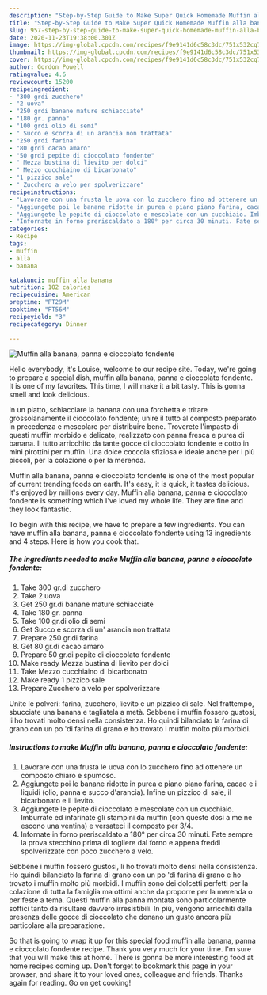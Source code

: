 ```yaml
---
description: "Step-by-Step Guide to Make Super Quick Homemade Muffin alla banana, panna e cioccolato fondente"
title: "Step-by-Step Guide to Make Super Quick Homemade Muffin alla banana, panna e cioccolato fondente"
slug: 957-step-by-step-guide-to-make-super-quick-homemade-muffin-alla-banana-panna-e-cioccolato-fondente
date: 2020-11-23T19:38:00.301Z
image: https://img-global.cpcdn.com/recipes/f9e9141d6c58c3dc/751x532cq70/muffin-alla-banana-panna-e-cioccolato-fondente-recipe-main-photo.jpg
thumbnail: https://img-global.cpcdn.com/recipes/f9e9141d6c58c3dc/751x532cq70/muffin-alla-banana-panna-e-cioccolato-fondente-recipe-main-photo.jpg
cover: https://img-global.cpcdn.com/recipes/f9e9141d6c58c3dc/751x532cq70/muffin-alla-banana-panna-e-cioccolato-fondente-recipe-main-photo.jpg
author: Gordon Powell
ratingvalue: 4.6
reviewcount: 15200
recipeingredient:
- "300 grdi zucchero"
- "2 uova"
- "250 grdi banane mature schiacciate"
- "180 gr. panna"
- "100 grdi olio di semi"
- " Succo e scorza di un arancia non trattata"
- "250 grdi farina"
- "80 grdi cacao amaro"
- "50 grdi pepite di cioccolato fondente"
- " Mezza bustina di lievito per dolci"
- " Mezzo cucchiaino di bicarbonato"
- "1 pizzico sale"
- " Zucchero a velo per spolverizzare"
recipeinstructions:
- "Lavorare con una frusta le uova con lo zucchero fino ad ottenere un composto chiaro e spumoso."
- "Aggiungete poi le banane ridotte in purea e piano piano farina, cacao e i liquidi (olio, panna e succo d&#39;arancia). Infine un pizzico di sale, il bicarbonato e il lievito."
- "Aggiungete le pepite di cioccolato e mescolate con un cucchiaio. Imburrate ed infarinate gli stampini da muffin (con queste dosi a me ne escono una ventina) e versateci il composto per 3/4."
- "Infornate in forno preriscaldato a 180° per circa 30 minuti. Fate sempre la prova stecchino prima di togliere dal forno e appena freddi spolverizzate con poco zucchero a velo."
categories:
- Recipe
tags:
- muffin
- alla
- banana

katakunci: muffin alla banana 
nutrition: 102 calories
recipecuisine: American
preptime: "PT29M"
cooktime: "PT56M"
recipeyield: "3"
recipecategory: Dinner

---
```



![Muffin alla banana, panna e cioccolato fondente](https://img-global.cpcdn.com/recipes/f9e9141d6c58c3dc/751x532cq70/muffin-alla-banana-panna-e-cioccolato-fondente-recipe-main-photo.jpg)

Hello everybody, it's Louise, welcome to our recipe site. Today, we're going to prepare a special dish, muffin alla banana, panna e cioccolato fondente. It is one of my favorites. This time, I will make it a bit tasty. This is gonna smell and look delicious.

In un piatto, schiacciare la banana con una forchetta e tritare grossolanamente il cioccolato fondente; unire il tutto al composto preparato in precedenza e mescolare per distribuire bene. Troverete l&#39;impasto di questi muffin morbido e delicato, realizzato con panna fresca e purea di banana. Il tutto arricchito da tante gocce di cioccolato fondente e cotto in mini pirottini per muffin. Una dolce coccola sfiziosa e ideale anche per i più piccoli, per la colazione o per la merenda.

Muffin alla banana, panna e cioccolato fondente is one of the most popular of current trending foods on earth. It's easy, it is quick, it tastes delicious. It's enjoyed by millions every day. Muffin alla banana, panna e cioccolato fondente is something which I've loved my whole life. They are fine and they look fantastic.


To begin with this recipe, we have to prepare a few ingredients. You can have muffin alla banana, panna e cioccolato fondente using 13 ingredients and 4 steps. Here is how you cook that.

<!--inarticleads1-->

##### The ingredients needed to make Muffin alla banana, panna e cioccolato fondente:

1. Take 300 gr.di zucchero
1. Take 2 uova
1. Get 250 gr.di banane mature schiacciate
1. Take 180 gr. panna
1. Take 100 gr.di olio di semi
1. Get  Succo e scorza di un&#39; arancia non trattata
1. Prepare 250 gr.di farina
1. Get 80 gr.di cacao amaro
1. Prepare 50 gr.di pepite di cioccolato fondente
1. Make ready  Mezza bustina di lievito per dolci
1. Take  Mezzo cucchiaino di bicarbonato
1. Make ready 1 pizzico sale
1. Prepare  Zucchero a velo per spolverizzare


Unite le polveri: farina, zucchero, lievito e un pizzico di sale. Nel frattempo, sbucciate una banana e tagliatela a metà. Sebbene i muffin fossero gustosi, li ho trovati molto densi nella consistenza. Ho quindi bilanciato la farina di grano con un po &#39;di farina di grano e ho trovato i muffin molto più morbidi. 

<!--inarticleads2-->

##### Instructions to make Muffin alla banana, panna e cioccolato fondente:

1. Lavorare con una frusta le uova con lo zucchero fino ad ottenere un composto chiaro e spumoso.
1. Aggiungete poi le banane ridotte in purea e piano piano farina, cacao e i liquidi (olio, panna e succo d&#39;arancia). Infine un pizzico di sale, il bicarbonato e il lievito.
1. Aggiungete le pepite di cioccolato e mescolate con un cucchiaio. Imburrate ed infarinate gli stampini da muffin (con queste dosi a me ne escono una ventina) e versateci il composto per 3/4.
1. Infornate in forno preriscaldato a 180° per circa 30 minuti. Fate sempre la prova stecchino prima di togliere dal forno e appena freddi spolverizzate con poco zucchero a velo.


Sebbene i muffin fossero gustosi, li ho trovati molto densi nella consistenza. Ho quindi bilanciato la farina di grano con un po &#39;di farina di grano e ho trovato i muffin molto più morbidi. I muffin sono dei dolcetti perfetti per la colazione di tutta la famiglia ma ottimi anche da proporre per la merenda o per feste a tema. Questi muffin alla panna montata sono particolarmente soffici tanto da risultare davvero irresistibili. In più, vengono arricchiti dalla presenza delle gocce di cioccolato che donano un gusto ancora più particolare alla preparazione. 

So that is going to wrap it up for this special food muffin alla banana, panna e cioccolato fondente recipe. Thank you very much for your time. I'm sure that you will make this at home. There is gonna be more interesting food at home recipes coming up. Don't forget to bookmark this page in your browser, and share it to your loved ones, colleague and friends. Thanks again for reading. Go on get cooking!

